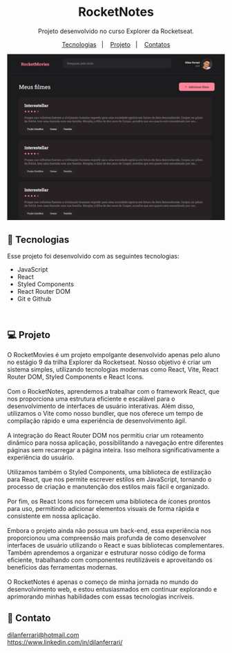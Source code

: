 <h1 align="center"> RocketNotes </h1>

<p align="center">
Projeto desenvolvido no curso Explorer da Rocketseat.
</p>

<p align="center">
  <a href="#-tecnologias">Tecnologias</a>&nbsp;&nbsp;&nbsp;|&nbsp;&nbsp;&nbsp;
  <a href="#-projeto">Projeto</a>&nbsp;&nbsp;&nbsp;|&nbsp;&nbsp;&nbsp;
  <a href="#-contato">Contatos</a>
</p>
<p align="center">
  <img alt="License" src="./src/assets/previewLarge.png">
</p>

## 🚀 Tecnologias

Esse projeto foi desenvolvido com as seguintes tecnologias:

- JavaScript
- React
- Styled Components
- React Router DOM
- Git e Github
<br/>

## 💻 Projeto


O RocketMovies é um projeto empolgante desenvolvido apenas pelo aluno no estágio 9 da trilha Explorer da Rocketseat. Nosso objetivo é criar um sistema simples, utilizando tecnologias modernas como React, Vite, React Router DOM, Styled Components e React Icons. 
<br/><br/>
Com o RocketNotes, aprendemos a trabalhar com o framework React, que nos proporciona uma estrutura eficiente e escalável para o desenvolvimento de interfaces de usuário interativas. Além disso, utilizamos o Vite como nosso bundler, que nos oferece um tempo de compilação rápido e uma experiência de desenvolvimento ágil.
<br/><br/>
A integração do React Router DOM nos permitiu criar um roteamento dinâmico para nossa aplicação, possibilitando a navegação entre diferentes páginas sem recarregar a página inteira. Isso melhora significativamente a experiência do usuário.
<br/><br/>
Utilizamos também o Styled Components, uma biblioteca de estilização para React, que nos permite escrever estilos em JavaScript, tornando o processo de criação e manutenção dos estilos mais fácil e organizado.
<br/><br/>
Por fim, os React Icons nos fornecem uma biblioteca de ícones prontos para uso, permitindo adicionar elementos visuais de forma rápida e consistente em nossa aplicação.
<br/><br/>
Embora o projeto ainda não possua um back-end, essa experiência nos proporcionou uma compreensão mais profunda de como desenvolver interfaces de usuário utilizando o React e suas bibliotecas complementares. Também aprendemos a organizar e estruturar nosso código de forma eficiente, trabalhando com componentes reutilizáveis e aproveitando os benefícios das ferramentas modernas.
<br/><br/>
O RocketNotes é apenas o começo de minha jornada no mundo do desenvolvimento web, e estou entusiasmados em continuar explorando e aprimorando minhas habilidades com essas tecnologias incríveis.
<br/>

## 📱 Contato

dilanferrari@hotmail.com  
<a>https://www.linkedin.com/in/dilanferrari/</a>